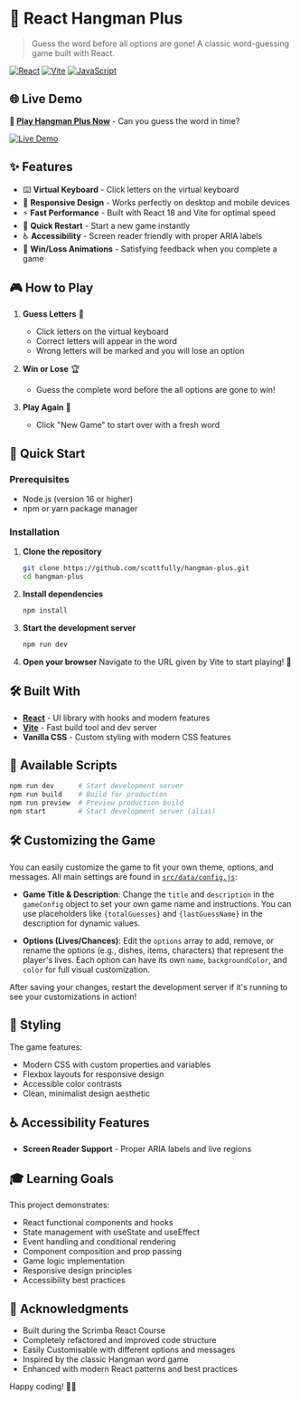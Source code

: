# 🎯 React Hangman Plus

> Guess the word before all options are gone! A classic word-guessing game built with React.

[![React](https://img.shields.io/badge/React-61DAFB?style=for-the-badge&logo=react&logoColor=black)](https://reactjs.org/)
[![Vite](https://img.shields.io/badge/Vite-646CFF?style=for-the-badge&logo=vite&logoColor=white)](https://vitejs.dev/)
[![JavaScript](https://img.shields.io/badge/JavaScript-F7DF1E?style=for-the-badge&logo=javascript&logoColor=black)](https://developer.mozilla.org/en-US/docs/Web/JavaScript)

## 🌐 Live Demo

**🚀 <a href="https://hangman-plus.vercel.app" target="_blank">Play Hangman Plus Now</a>** - Can you guess the word in time?

<a href="https://hangman-plus.vercel.app" target="_blank"><img src="https://img.shields.io/badge/🔗_Live_Demo-4285F4?style=for-the-badge&logo=googlechrome&logoColor=white" alt="Live Demo" /></a>

## ✨ Features

- ⌨️ **Virtual Keyboard** - Click letters on the virtual keyboard
- 📱 **Responsive Design** - Works perfectly on desktop and mobile devices
- ⚡ **Fast Performance** - Built with React 18 and Vite for optimal speed
- 🔄 **Quick Restart** - Start a new game instantly
- ♿ **Accessibility** - Screen reader friendly with proper ARIA labels
- 🎊 **Win/Loss Animations** - Satisfying feedback when you complete a game

## 🎮 How to Play

1. **Guess Letters** 📝
   - Click letters on the virtual keyboard
   - Correct letters will appear in the word
   - Wrong letters will be marked and you will lose an option

2. **Win or Lose** 🏆
   - Guess the complete word before the all options are gone to win!

3. **Play Again** 🔄
   - Click "New Game" to start over with a fresh word

## 🚀 Quick Start

### Prerequisites

- Node.js (version 16 or higher)
- npm or yarn package manager

### Installation

1. **Clone the repository**
   ```bash
   git clone https://github.com/scottfully/hangman-plus.git
   cd hangman-plus
   ```

2. **Install dependencies**
   ```bash
   npm install
   ```

3. **Start the development server**
   ```bash
   npm run dev
   ```

4. **Open your browser**
   Navigate to the URL given by Vite to start playing! 🎉

## 🛠️ Built With

- **[React](https://reactjs.org/)** - UI library with hooks and modern features
- **[Vite](https://vitejs.dev/)** - Fast build tool and dev server
- **Vanilla CSS** - Custom styling with modern CSS features

## 📜 Available Scripts

```bash
npm run dev      # Start development server
npm run build    # Build for production
npm run preview  # Preview production build
npm start        # Start development server (alias)
```

## 🛠️ Customizing the Game

You can easily customize the game to fit your own theme, options, and messages. All main settings are found in [`src/data/config.js`](src/data/config.js):

- **Game Title & Description**: Change the `title` and `description` in the `gameConfig` object to set your own game name and instructions. You can use placeholders like `{totalGuesses}` and `{lastGuessName}` in the description for dynamic values.

- **Options (Lives/Chances)**: Edit the `options` array to add, remove, or rename the options (e.g., dishes, items, characters) that represent the player's lives. Each option can have its own `name`, `backgroundColor`, and `color` for full visual customization.

After saving your changes, restart the development server if it's running to see your customizations in action!

## 🎨 Styling

The game features:
- Modern CSS with custom properties and variables
- Flexbox layouts for responsive design
- Accessible color contrasts
- Clean, minimalist design aesthetic

## ♿ Accessibility Features

- **Screen Reader Support** - Proper ARIA labels and live regions

## 🎓 Learning Goals

This project demonstrates:
- React functional components and hooks
- State management with useState and useEffect
- Event handling and conditional rendering
- Component composition and prop passing
- Game logic implementation
- Responsive design principles
- Accessibility best practices

## 🙏 Acknowledgments

- Built during the Scrimba React Course
- Completely refactored and improved code structure
- Easily Customisable with different options and messages
- Inspired by the classic Hangman word game
- Enhanced with modern React patterns and best practices

Happy coding! 👨‍💻